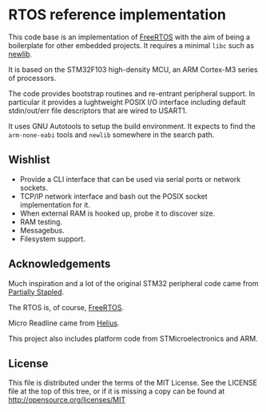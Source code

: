 RTOS reference implementation
=============================

This code base is an implementation of [FreeRTOS](http://www.freertos.org/)
with the aim of being a boilerplate for other embedded projects.
It requires a minimal `libc` such as [newlib](https://sourceware.org/newlib/).

It is based on the STM32F103 high-density MCU, an ARM Cortex-M3 series
of processors.

The code provides bootstrap routines and re-entrant peripheral support. In
particular it provides a lughtweight POSIX I/O interface including default
stdin/out/err file descriptors that are wired to USART1.

It uses GNU Autotools to setup the build environment. It expects to find
the `arm-none-eabi` tools and `newlib` somewhere in the search path.


Wishlist
--------

* Provide a CLI interface that can be used via serial ports or network sockets.
* TCP/IP network interface and bash out the POSIX socket implementation for it.
* When external RAM is hooked up, probe it to discover size.
* RAM testing.
* Messagebus.
* Filesystem support.


Acknowledgements
----------------

Much inspiration and a lot of the original STM32 peripheral code came from
[Partially Stapled](https://github.com/mtharp/laureline-firmware).

The RTOS is, of course, [FreeRTOS](http://www.freertos.org/).

Micro Readline came from [Helius](https://github.com/Helius/microrl).

This project also includes platform code from STMicroelectronics and ARM.


License
-------

This file is distributed under the terms of the MIT License.
See the LICENSE file at the top of this tree, or if it is missing a copy can
be found at http://opensource.org/licenses/MIT
